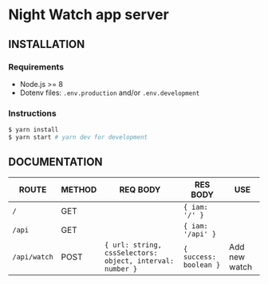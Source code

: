 # Night Watch app server

## INSTALLATION

### Requirements

- Node.js >= 8
- Dotenv files: `.env.production` and/or `.env.development`

### Instructions

```bash
$ yarn install
$ yarn start # yarn dev for development
```

## DOCUMENTATION

| ROUTE        | METHOD | REQ BODY                                                  | RES BODY               | USE           |
| ------------ | ------ | --------------------------------------------------------- | ---------------------- | ------------- |
| `/`          | GET    |                                                           | `{ iam: '/' }`         |
| `/api`       | GET    |                                                           | `{ iam: '/api' }`      |
| `/api/watch` | POST   | `{ url: string, cssSelectors: object, interval: number }` | `{ success: boolean }` | Add new watch |
